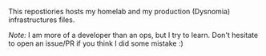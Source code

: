 This repostiories hosts my homelab and my production (Dysnomia) infrastructures files.

*Note:* I am more of a developer than an ops, but I try to learn. Don't hesitate to open an issue/PR if you think I did some mistake :)